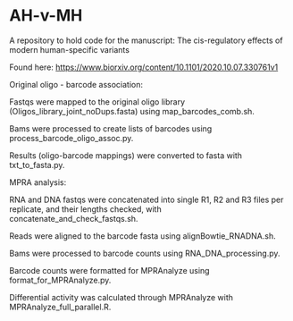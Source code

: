 # AH-v-MH
A repository to hold code for the manuscript: The cis-regulatory effects of modern human-specific variants

Found here: https://www.biorxiv.org/content/10.1101/2020.10.07.330761v1


Original oligo - barcode association:

Fastqs were mapped to the original oligo library (Oligos_library_joint_noDups.fasta) using map_barcodes_comb.sh. 

Bams were processed to create lists of barcodes using process_barcode_oligo_assoc.py.

Results (oligo-barcode mappings) were converted to fasta with txt_to_fasta.py.


MPRA analysis:

RNA and DNA fastqs were concatenated into single R1, R2 and R3 files per replicate, and their lengths checked, with concatenate_and_check_fastqs.sh.

Reads were aligned to the barcode fasta using alignBowtie_RNADNA.sh.

Bams were processed to barcode counts using RNA_DNA_processing.py.

Barcode counts were formatted for MPRAnalyze using format_for_MPRAnalyze.py.

Differential activity was calculated through MPRAnalyze with MPRAnalyze_full_parallel.R.

